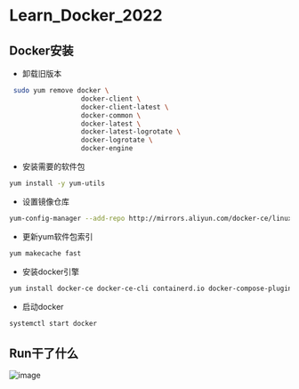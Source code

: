 # Learn_Docker_2022
## Docker安装
- 卸载旧版本
```bash
 sudo yum remove docker \
                  docker-client \
                  docker-client-latest \
                  docker-common \
                  docker-latest \
                  docker-latest-logrotate \
                  docker-logrotate \
                  docker-engine
```
- 安装需要的软件包
```bash
yum install -y yum-utils
```
- 设置镜像仓库
```bash
yum-config-manager --add-repo http://mirrors.aliyun.com/docker-ce/linux/centos/docker-ce.repo
```
- 更新yum软件包索引
```bash
yum makecache fast
```
- 安装docker引擎
```bash
yum install docker-ce docker-ce-cli containerd.io docker-compose-plugin
```
- 启动docker
```bash
systemctl start docker
```


## Run干了什么
![image](https://user-images.githubusercontent.com/92672384/181137453-a4d6d8c4-c932-411e-8b4c-4ac936389c69.png)
